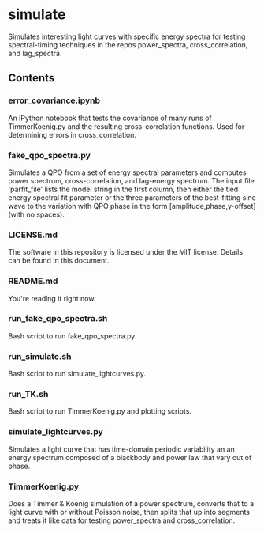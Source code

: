 # simulate
	
Simulates interesting light curves with specific energy spectra for testing 
spectral-timing techniques in the repos power_spectra, cross_correlation, and 
lag_spectra.

## Contents

### error_covariance.ipynb
An iPython notebook that tests the covariance of many runs of TimmerKoenig.py
and the resulting cross-correlation functions. Used for determining errors in
cross_correlation.

### fake_qpo_spectra.py
Simulates a QPO from a set of energy spectral parameters and computes power 
spectrum, cross-correlation, and lag-energy spectrum. The input file 
'parfit_file' lists the model string in the first column, then either the 
tied energy spectral fit parameter or the three parameters of the best-fitting 
sine wave to the variation with QPO phase in the form [amplitude,phase,y-offset] 
(with no spaces).

### LICENSE.md
The software in this repository is licensed under the MIT license. Details can
be found in this document.

### README.md
You're reading it right now.

### run_fake_qpo_spectra.sh
Bash script to run fake_qpo_spectra.py.

### run_simulate.sh
Bash script to run simulate_lightcurves.py.

### run_TK.sh
Bash script to run TimmerKoenig.py and plotting scripts.

### simulate_lightcurves.py
Simulates a light curve that has time-domain periodic variability an an energy 
spectrum composed of a blackbody and power law that vary out of phase.

### TimmerKoenig.py
Does a Timmer & Koenig simulation of a power spectrum, converts that to a light
curve with or without Poisson noise, then splits that up into segments and 
treats it like data for testing power_spectra and cross_correlation.